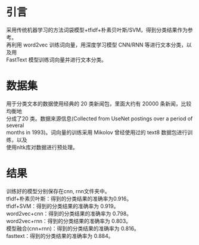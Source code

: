 # 引言
采用传统机器学习的方法词袋模型+tfidf+朴素贝叶斯/SVM，得到分类结果作为参考。  
再利用 word2vec 训练词向量，用深度学习模型 CNN/RNN 等进行文本分类，以及用   
FastText 模型训练词向量并进行文本分类。
# 数据集
用于分类文本的数据使用经典的 20 类新闻包，里面大约有 20000 条新闻，比较均衡地  
分成了20 类。数据来源信息(Collected from UseNet postings over a period of several  
months in 1993)。词向量的训练采用 Mikolov 曾经使用过的 text8 数据包进行训练，以及  
使用nltk库对数据进行预处理。

# 结果
训练好的模型分别保存在cnn, rnn文件夹中。  
tfidf+朴素贝叶斯：得到的分类结果的准确率为0.916。  
tfidf+SVM：得到的分类结果的准确率为 0.919。  
word2vec+cnn：得到的分类结果的准确率为 0.798。  
word2vec+rnn：得到的分类结果的准确率为 0.803。    
模型融合(cnn+rnn)：得到的分类结果的准确率为 0.816。  
fasttext：得到的分类结果的准确率为 0.884。
